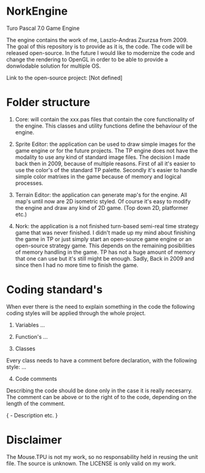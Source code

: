 # NorkEngine

Turo Pascal 7.0 Game Engine

The engine contains the work of me, Laszlo-Andras Zsurzsa from 2009. The goal of this repository is to provide as it is, the code. The code will be released open-source. In the future I would like to modernize the code and change the rendering to OpenGL in order to be able to provide a donwlodable solution for multiple OS.

Link to the open-source project: [Not defined]

 # Folder structure

1. Core: will contain the xxx.pas files that contain the core functionality of the engine. This classes and utility functions define the behaviour of the engine.

2. Sprite Editor: the application can be used to draw simple images for the game engine or for the future projects. The TP engine does not have the modality to use any kind of standard image files. The decision I made back then in 2009, because of multiple reasons. First of all it's easier to use the color's of the standard TP palette. Secondly it's easier to handle simple color matrixes in the game because of memory and logical processes.

3. Terrain Editor: the application can generate map's for the engine. All map's until now are 2D isometric styled. Of course it's easy to modify the engine and draw any kind of 2D game. (Top down 2D, platformer etc.)

4. Nork: the application is a not finished turn-based semi-real time strategy game that was never finished. I didn't made up my mind about finishing the game in TP or just simply start an open-source game engine or an open-source strategy game. This depends on the remaining posibilities of memory handling in the game. TP has not a huge amount of memory that one can use but it's still might be enough. Sadly, Back in 2009 and since then I had no more time to finish the game.

# Coding standard's

When ever there is the need to explain something in the code the following coding styles will be applied through the whole project.

1. Variables
...

2. Function's
...

3. Classes

Every class needs to have a comment before declaration, with the following style:
...

4. Code comments

Describing the code should be done only in the case it is really necesarry. The comment can be above or to the right of to the code, depending on the length of the comment.

{ - Description etc. }

# Disclaimer

The Mouse.TPU is not my work, so no responsability held in reusing the unit file. The source is unknown. The LICENSE is only valid on my work.
